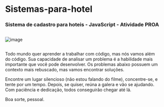 # Sistemas-para-hotel
<h3> Sistema de cadastro para hoteis - JavaScript - Atividade PROA </h3>

##

![image](https://user-images.githubusercontent.com/92994715/200911104-0bdb2c8e-aed4-4877-9b66-fc51fac8e21a.png)

##

Todo mundo quer aprender a trabalhar com código, mas nós vamos além do código.
Sua capacidade de analisar um problema é a habilidade mais importante que você pode desenvolver.
Os problemas abaixo possuem um contexto mais rebuscado, mas vamos encontrar soluções.

Encontre um lugar silencioso (não estou falando do filme), concentre-se, e tente por um tempo. Depois, se quiser, reúna a galera e vão se ajudando. Com paciência e dedicação, todos conseguirão chegar até lá.

Boa sorte, pessoal.
